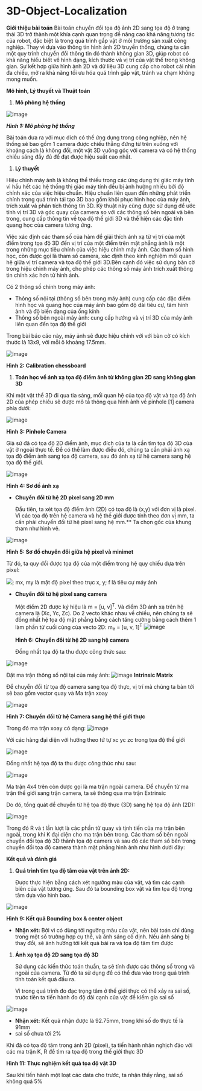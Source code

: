 # 3D-Object-Localization
**Giới thiệu bài toán**
Bài toán chuyển đổi tọa độ ảnh 2D sang tọa độ ở trạng thái 3D trở thành một khía cạnh quan trọng để nâng cao khả năng tương tác của robot, đặc biệt là trong quá trình gắp vật ở môi trường sản xuất công nghiệp. Thay vì dựa vào thông tin hình ảnh 2D truyền thống, chúng ta cần một quy trình chuyển đổi thông tin đó thành không gian 3D, giúp robot có khả năng hiểu biết về hình dạng, kích thước và vị trí của vật thể trong không gian. Sự kết hợp giữa hình ảnh 2D và dữ liệu 3D cung cấp cho robot cái nhìn đa chiều, mở ra khả năng tối ưu hóa quá trình gắp vật, tránh va chạm không mong muốn.

<a name="_toc154356503"></a>**Mô hình, Lý thuyết và Thuật toán** 

1. <a name="_toc154356504"></a>**Mô phỏng hệ thống**

![image](https://github.com/mylehust/3D-Object-Localization/assets/109675981/60f42e64-a6be-45d2-a0a9-355c20e0c080)

<a name="_toc154358570"></a>***Hình 1: Mô phỏng hệ thống***

Bài toán đưa ra với mục đích có thể ứng dụng trong công nghiệp, nên hệ thống sẽ bao gồm 1 camera được chiếu thẳng đứng từ trên xuống với khoảng cách là không đổi, một vật 3D vuông góc với camera và có hệ thống chiếu sáng đầy đủ để đạt được hiệu suất cao nhất.

1. <a name="_toc154356505"></a>**Lý thuyết**

Hiệu chỉnh máy ảnh là không thể thiếu trong các ứng dụng thị giác máy tính vì hầu hết các hệ thống thị giác máy tính đều bị ảnh hưởng nhiều bởi độ chính xác của việc hiệu chuẩn. Hiệu chuẩn liên quan đến những phát triển chính trong quá trình tái tạo 3D bao gồm khôi phục hình học của máy ảnh, trích xuất và phân tích thông tin 3D. Kỹ thuật này cũng được sử dụng để ước tính vị trí 3D và góc quay của camera so với các thông số bên ngoài và bên trong, cung cấp thông tin về tọa độ thế giới 3D và thể hiện các đặc tính quang học của camera tương ứng. 

Việc xác định các tham số của hàm để giải thích ánh xạ từ vị trí của một điểm trong tọa độ 3D đến vị trí của một điểm trên mặt phẳng ảnh là một trong những mục tiêu chính của việc hiệu chỉnh máy ảnh. Các tham số hình học, còn được gọi là tham số camera, xác định theo kinh nghiệm mối quan hệ giữa vị trí camera và tọa độ thế giới 3D.Bên cạnh đó việc sử dụng bàn cờ trong hiệu chỉnh máy ảnh, cho phép các thông số máy ảnh trích xuất thông tin chính xác hơn từ hình ảnh. 

Có 2 thông số chính trong máy ảnh:

- Thông số nội tại (thông số bên trong máy ảnh) cung cấp các đặc điểm hình học và quang học của máy ảnh bao gồm độ dài tiêu cự, tâm hình ảnh và độ biến dạng của ống kính 
- Thông số bên ngoài máy ảnh: cung cấp hướng và vị trí 3D của máy ảnh liên quan đến tọa độ thế giới

Trong bài báo cáo này, máy ảnh sẽ được hiệu chỉnh với với bàn cờ có kích thước là 13x9, với mỗi ô khoảng 17.5mm.

![image](https://github.com/mylehust/3D-Object-Localization/assets/109675981/b3fb34c4-ae61-4f9e-9ebe-515c3685d4a3)


<a name="_toc154358571"></a>**Hình 2: Calibration chessboard**

1. <a name="_toc154356506"></a>**Toán học về ánh xạ tọa độ điểm ảnh từ không gian 2D sang không gian 3D**

Khi một vật thể 3D đi qua tia sáng, mối quan hệ của tọa độ vật và tọa độ ảnh 2D của phép chiếu sẽ được mô tả thông qua hình ảnh về pinhole [1] camera phía dưới:

![image](https://github.com/mylehust/3D-Object-Localization/assets/109675981/2775e724-a3d2-4cca-b008-e3814a052ce0)


<a name="_toc154358572"></a>**Hình 3: Pinhole Camera**

Giả sử đã có tọa độ 2D điểm ảnh, mục đích của ta là cần tìm tọa độ 3D của vật ở ngoài thực tế. Để có thể làm được điều đó, chúng ta cần phải ánh xạ tọa độ điểm ảnh sang tọa độ camera, sau đó ánh xạ từ hệ camera sang hệ tọa độ thế giới.

![image](https://github.com/mylehust/3D-Object-Localization/assets/109675981/b4654a6b-7947-4546-9877-fc281ff7f837)


<a name="_toc154358573"></a>**Hình 4: Sơ đồ ánh xạ**

- **Chuyển đổi từ hệ 2D pixel sang 2D mm**

  Đầu tiên, ta xét tọa độ điểm ảnh (2D) có tọa độ là (x,y) với đơn vị là pixel. Vì các tọa độ trên hệ camera và hệ thế giới được tính theo đơn vị mm, ta cần phải chuyển đổi từ hệ pixel sang hệ mm.** Ta chọn gốc của khung tham như hình vẽ. 

![image](https://github.com/mylehust/3D-Object-Localization/assets/109675981/e0154cd4-68de-4b3e-a925-43aada3a98a3)


  <a name="_toc154358574"></a>**Hình 5: Sơ đồ chuyển đổi giữa hệ pixel và minimet**

  Từ đó, ta quy đổi được tọa độ của một điểm trong hệ quy chiếu dựa trên pixel:  

  ![](Aspose.Words.d566849a-569b-49f5-bf2b-d9b820d787ee.008.png);  mx, my là mật độ pixel theo trục x, y; f là tiêu cự máy ảnh

- **Chuyển đổi từ hệ pixel sang camera**

  Một điểm 2D được ký hiệu là m = [u, v]<sup>T</sup>. Và điểm 3D ánh xạ trên hệ camera là (Xc, Yc, Zc). Do 2 vecto khác nhau về chiều, nên chúng ta sẽ đồng nhất hệ tọa độ mặt phẳng bằng cách tăng cường bằng cách thêm 1 làm phần tử cuối cùng của vecto 2D: m<sub>e</sub> = [u, v, 1]<sup>T</sup>
![image](https://github.com/mylehust/3D-Object-Localization/assets/109675981/9b5aa618-9bf9-4302-907c-f4b0d7ed9888)


  <a name="_toc154358575"></a>**Hình 6: Chuyển đổi từ hệ 2D sang hệ camera**

  Đồng nhất tọa độ ta thu được công thức sau:

![image](https://github.com/mylehust/3D-Object-Localization/assets/109675981/cb2adb26-82eb-407b-b48b-959241177cce)


  Đặt ma trận thông số nội tại của máy ảnh: ![image](https://github.com/mylehust/3D-Object-Localization/assets/109675981/1d7278eb-74bd-4d21-beb7-cb9ae32f7e41)
 **Intrinsic Matrix**

  Để chuyển đổi từ tọa độ camera sang tọa độ thực, vị trí mà chúng ta bàn tới sẽ bao gồm vector quay và Ma trận xoay

![image](https://github.com/mylehust/3D-Object-Localization/assets/109675981/2e9c57f1-18a5-4a54-ba65-285d82d79cdb)


  <a name="_toc154358576"></a>**Hình 7: Chuyển đổi từ hệ Camera sang hệ thế giới thực**

  Trong đó ma trận xoay có dạng: ![image](https://github.com/mylehust/3D-Object-Localization/assets/109675981/dcc4e67b-c0f3-4232-91b1-c1ae3e707643)


  Với các hàng đại diện với hướng theo tứ tự xc yc zc trong tọa độ thế giới

  ![image](https://github.com/mylehust/3D-Object-Localization/assets/109675981/53745eed-f8e8-47a6-a838-d40fa1a51158)


Đồng nhất hệ tọa độ ta thu được công thức như sau:

![image](https://github.com/mylehust/3D-Object-Localization/assets/109675981/8c7efac0-72d1-4ce3-9b07-a2cb2e419cc2)


Ma trận 4x4 trên còn được gọi là ma trận ngoài camera. Để chuyển từ ma trận thế giới sang trận camera, ta sẽ thông qua ma trận Extrinsic

Do đó, tổng quát để chuyển từ hệ tọa độ thực (3D) sang hệ tọa độ ảnh (2D):

![image](https://github.com/mylehust/3D-Object-Localization/assets/109675981/1de2d673-9029-48cb-b4da-61f2a12ae232)


Trong đó R và t lần lượt là các phần tử quay và tịnh tiến của ma trận bên ngoài, trong khi K đại diện cho ma trận bên trong. Các tham số bên ngoài chuyển đổi tọa độ 3D thành tọa độ camera và sau đó các tham số bên trong chuyển đổi tọa độ camera thành mặt phẳng hình ảnh như hình dưới đây:

<a name="_toc154356507"></a>**Kết quả và đánh giá**

1. <a name="_toc154356508"></a>**Quá trình tìm tọa độ tâm của vật trên ảnh 2D:** 

   Được thực hiện bằng cách xét ngưỡng màu của vật, và tìm các cạnh biên của vật tương ứng. Sau đó ta bounding box vật và tìm tọa độ trọng tâm dựa vào hình bao.

![image](https://github.com/mylehust/3D-Object-Localization/assets/109675981/62b47669-9db9-4168-95bd-d31e98b28389)


<a name="_toc154358578"></a>**Hình 9: Kết quả Bounding box & center object**

- **Nhận xét:** Bởi vì có dùng tới ngưỡng màu của vật, nên bài toán chỉ dùng trong một số trường hợp cụ thể, và ánh sáng cố định. Nếu ánh sáng bị thay đổi, sẽ ảnh hưởng tới kết quả bài ra và tọa độ tâm tìm được
1. <a name="_toc154356509"></a>**Ánh xạ tọa độ 2D sang tọa độ 3D**

   Sử dụng các kiến thức toán thuần, ta sẽ tính được các thông số trong và ngoài của camera. Từ đó ta sử dụng để có thể đưa vào trong quá trình tính toán kết quả đầu ra.

   Vì trong quá trình đo đạc trọng tâm ở thế giới thực có thể xảy ra sai số, trước tiên ta tiến hành đo độ dài cạnh của vật để kiểm gia sai số

![image](https://github.com/mylehust/3D-Object-Localization/assets/109675981/dce6069f-fa9e-45fa-a756-e61e8a42d40b)


- **Nhận xét:** Kết quả nhận được là 92.75mm, trong khi số đo thực tế là 91mm
- sai số chưa tới 2%

Khi đã có tọa độ tâm trong ảnh 2D (pixel), ta tiến hành nhân nghịch đảo với các ma trận K, R để tìm ra tọa độ trong thế giới thực 3D


<a name="_toc154358580"></a>**Hình 11: Thực nghiệm kết quả tọa độ vật 3D**

Sau khi tiến hành một loạt các data cho trước, ta nhận thấy rằng, sai số không quá 5%



